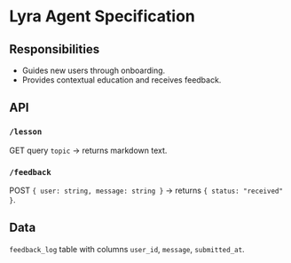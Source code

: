 # Lyra Agent Specification

## Responsibilities
- Guides new users through onboarding.
- Provides contextual education and receives feedback.

## API
### `/lesson`
GET query `topic` -> returns markdown text.

### `/feedback`
POST `{ user: string, message: string }` -> returns `{ status: "received" }`.

## Data
`feedback_log` table with columns `user_id`, `message`, `submitted_at`.
